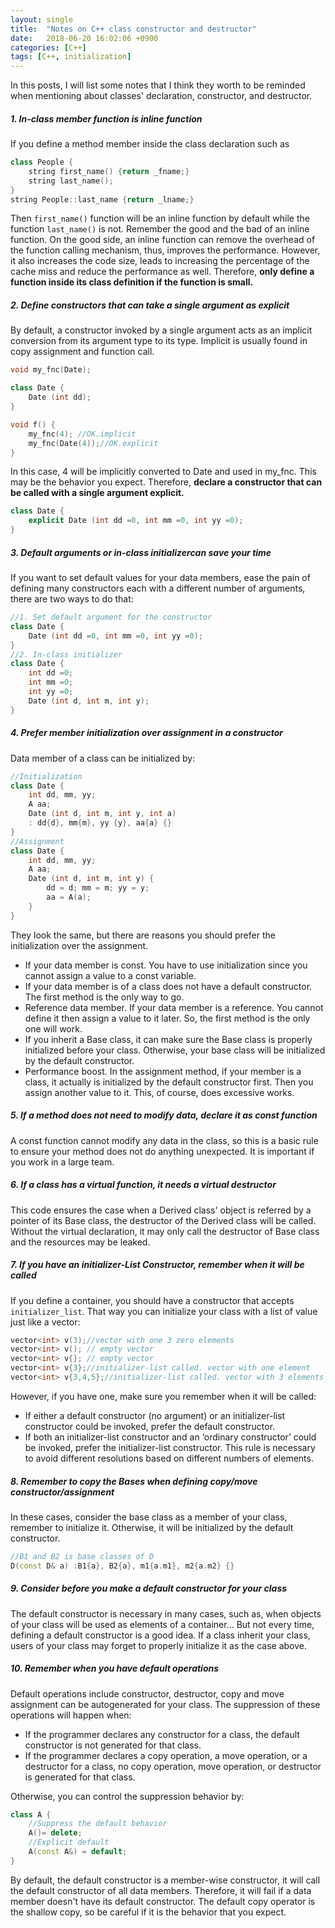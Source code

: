 ```yaml
---
layout: single
title:  "Notes on C++ class constructor and destructor"
date:   2018-06-20 16:02:06 +0900
categories: [C++]
tags: [C++, initialization]
---
```


In this posts, I will list some notes that I think they worth to be reminded when mentioning about classes' declaration, constructor, and destructor.

##### 1. In-class member function is inline function
If you define a method member inside the class declaration such as
```cpp
class People {
	string first_name() {return _fname;}
    string last_name();
}
string People::last_name {return _lname;}
```
Then `first_name()` function will be an inline function by default while the function `last_name()` is not. Remember the good and the bad of an inline function. On the good side, an inline function can remove the overhead of the function calling mechanism, thus, improves the performance. However, it also increases the code size, leads to increasing the percentage of the cache miss and reduce the performance as well. Therefore, __only define a function inside its class definition if the function is small.__

##### 2. Define constructors that can take a single argument as explicit
By default, a constructor invoked by a single argument acts as an implicit conversion from its argument type to its type. Implicit is usually found in copy assignment and function call.
```cpp
void my_fnc(Date);

class Date {
	Date (int dd);
}

void f() {
	my_fnc(4); //OK.implicit
    my_fnc(Date(4));//OK.explicit
}
```
In this case, 4 will be implicitly converted to Date and used in my_fnc. This may be the behavior you expect. Therefore, **declare a constructor that can be called with a single argument explicit.**
```cpp
class Date {
	explicit Date (int dd =0, int mm =0, int yy =0);
}
```

##### 3. Default arguments or in-class initializercan save your time
If you want to set default values for your data members, ease the pain of defining many constructors each with a different number of arguments, there are two ways to do that:
```cpp
//1. Set default argument for the constructor
class Date {
	Date (int dd =0, int mm =0, int yy =0);
}
//2. In-class initializer
class Date {
	int dd =0;
    int mm =0;
    int yy =0;
	Date (int d, int m, int y);
}
```
##### 4. Prefer member initialization over assignment in a constructor
Data member of a class can be initialized by:
```cpp
//Initialization
class Date {
	int dd, mm, yy;
    A aa;
	Date (int d, int m, int y, int a)
    : dd{d}, mm{m}, yy {y}, aa{a} {}
}
//Assignment
class Date {
	int dd, mm, yy;
    A aa;
	Date (int d, int m, int y) {
    	dd = d; mm = m; yy = y;
        aa = A(a);
    }
}
```
They look the same, but there are reasons you should prefer the initialization over the assignment.
- If your data member is const. You have to use initialization since you cannot assign a value to a const variable.
- If your data member is of a class does not have a default constructor. The first method is the only way to go.
- Reference data member. If your data member is a reference. You cannot define it then assign a value to it later. So, the first method is the only one will work.
- If you inherit a Base class, it can make sure the Base class is properly initialized before your class. Otherwise, your base class will be initialized by the default constructor.
- Performance boost. In the assignment method, if your member is a class, it actually is initialized by the default constructor first. Then you assign another value to it. This, of course, does excessive works.

##### 5. If a method does not need to modify data, declare it as const function
A const function cannot modify any data in the class, so this is a basic rule to ensure your method does not do anything unexpected. It is important if you work in a large team.
##### 6.  If a class has a virtual function, it needs a virtual destructor
This code ensures the case when a Derived class' object is referred by a pointer of its Base class, the destructor of the Derived class will be called. Without the virtual declaration, it may only call the destructor of Base class  and the resources may be leaked.

##### 7. If you have an initializer-List Constructor, remember when it will be called
If you define a container, you should have a constructor that accepts `initializer_list`. That way you can initialize your class with a list of value just like a vector:
```cpp
vector<int> v(3);//vector with one 3 zero elements
vector<int> v(); // empty vector
vector<int> v{}; // empty vector
vector<int> v{3};//initializer-list called. vector with one element
vector<int> v{3,4,5};//initializer-list called. vector with 3 elements 3, 4 and 5
```
However, if you have one, make sure you remember when it will be called:
- If either a default constructor (no argument) or an initializer-list constructor could be invoked, prefer the default constructor.
- If both an initializer-list constructor and an ‘ordinary constructor’ could be invoked, prefer the initializer-list constructor. This rule is necessary to avoid different resolutions based on different numbers of elements.

##### 8. Remember to copy the Bases when defining copy/move constructor/assignment
In these cases, consider the base class as a member of your class, remember to initialize it. Otherwise, it will be initialized by the default constructor.
```cpp
//B1 and B2 is base classes of D
D(const D& a) :B1{a}, B2{a}, m1{a.m1}, m2{a.m2} {}
```
##### 9. Consider before you make a default constructor for your class
The default constructor is necessary in many cases, such as, when objects of your class will be used as elements of a container... But not every time, defining a default constructor is a good idea. If a class inherit your class, users of your class may forget to properly initialize it as the case above.

##### 10. Remember when you have default operations
Default operations include constructor, destructor, copy and move assignment can be autogenerated for your class. The suppression of these operations will happen when:
- If the programmer declares any constructor for a class, the default constructor is not generated for that class.
- If the programmer declares a copy operation, a move operation, or a destructor for a class, no copy operation, move operation, or destructor is generated for that class.

Otherwise, you can control the suppression behavior by:
```cpp
class A {
	//Suppress the default behavior
    A()= delete;
	//Explicit default
    A(const A&) = default;
}
```
By default, the default constructor is a member-wise constructor, it will call the default constructor of all data members. Therefore, it will fail if a data member doesn't have its default constructor. The default copy operator is the shallow copy, so be careful if it is the behavior that you expect.


